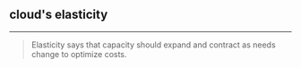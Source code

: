 ## cloud's elasticity
---
>Elasticity says that capacity should expand and contract as needs change to optimize costs.